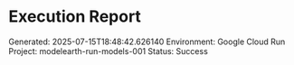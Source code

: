 
# Execution Report

Generated: 2025-07-15T18:48:42.626140
Environment: Google Cloud Run
Project: modelearth-run-models-001
Status: Success
